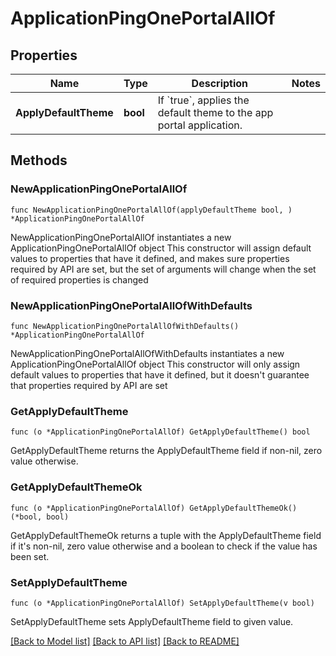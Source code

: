 # ApplicationPingOnePortalAllOf

## Properties

Name | Type | Description | Notes
------------ | ------------- | ------------- | -------------
**ApplyDefaultTheme** | **bool** | If &#x60;true&#x60;, applies the default theme to the app portal application. | 

## Methods

### NewApplicationPingOnePortalAllOf

`func NewApplicationPingOnePortalAllOf(applyDefaultTheme bool, ) *ApplicationPingOnePortalAllOf`

NewApplicationPingOnePortalAllOf instantiates a new ApplicationPingOnePortalAllOf object
This constructor will assign default values to properties that have it defined,
and makes sure properties required by API are set, but the set of arguments
will change when the set of required properties is changed

### NewApplicationPingOnePortalAllOfWithDefaults

`func NewApplicationPingOnePortalAllOfWithDefaults() *ApplicationPingOnePortalAllOf`

NewApplicationPingOnePortalAllOfWithDefaults instantiates a new ApplicationPingOnePortalAllOf object
This constructor will only assign default values to properties that have it defined,
but it doesn't guarantee that properties required by API are set

### GetApplyDefaultTheme

`func (o *ApplicationPingOnePortalAllOf) GetApplyDefaultTheme() bool`

GetApplyDefaultTheme returns the ApplyDefaultTheme field if non-nil, zero value otherwise.

### GetApplyDefaultThemeOk

`func (o *ApplicationPingOnePortalAllOf) GetApplyDefaultThemeOk() (*bool, bool)`

GetApplyDefaultThemeOk returns a tuple with the ApplyDefaultTheme field if it's non-nil, zero value otherwise
and a boolean to check if the value has been set.

### SetApplyDefaultTheme

`func (o *ApplicationPingOnePortalAllOf) SetApplyDefaultTheme(v bool)`

SetApplyDefaultTheme sets ApplyDefaultTheme field to given value.



[[Back to Model list]](../README.md#documentation-for-models) [[Back to API list]](../README.md#documentation-for-api-endpoints) [[Back to README]](../README.md)


